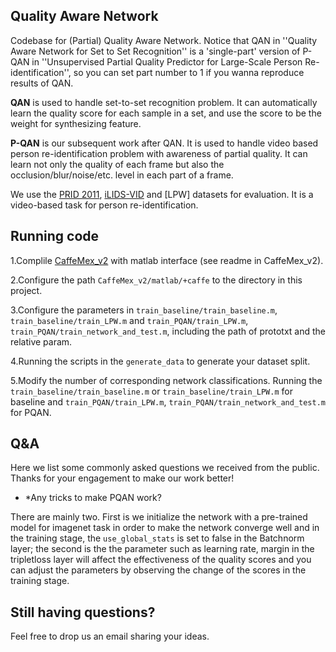 ## Quality Aware Network

Codebase for (Partial) Quality Aware Network. Notice that QAN in ''Quality Aware Network for Set to Set Recognition'' is a 'single-part' version of P-QAN in ''Unsupervised Partial Quality Predictor for Large-Scale Person Re-identification'', so you can set part number to 1 if you wanna reproduce results of QAN.

**QAN** is used to handle set-to-set recognition problem. It can automatically learn the quality score for each sample in a set, and use the score to be the weight for synthesizing feature.

**P-QAN** is our subsequent work after QAN. It is used to handle video based person re-identification problem with awareness of partial quality. It can learn not only the quality of each frame but also the occlusion/blur/noise/etc. level in each part of a frame.

We use the [PRID 2011](https://lrs.icg.tugraz.at/datasets/prid/), [iLIDS-VID](www.eecs.qmul.ac.uk/.../downloads_qmul_iLIDS-VID_ReID_dataset.html) and [LPW] datasets for evaluation. It is a video-based task for person re-identification.

## Running code

1.Complile [CaffeMex\_v2](https://github.com/sciencefans/CaffeMex_v2) with matlab interface (see readme in CaffeMex\_v2).

2.Configure the path `CaffeMex_v2/matlab/+caffe` to the directory in this project.

3.Configure the parameters in `train_baseline/train_baseline.m`, `train_baseline/train_LPW.m` and `train_PQAN/train_LPW.m`, `train_PQAN/train_network_and_test.m`, including the path of prototxt and the relative param.

4.Running the scripts in the `generate_data` to generate your dataset split.

5.Modify the number of corresponding network classifications.
Running the `train_baseline/train_baseline.m` or `train_baseline/train_LPW.m` for baseline and `train_PQAN/train_LPW.m`, `train_PQAN/train_network_and_test.m` for PQAN.

## Q&A

Here we list some commonly asked questions we received from the public. Thanks for your engagement to make our work better!

- *Any tricks to make PQAN work?

 There are mainly two.  First is we initialize the network with a pre-trained model for imagenet task in order to make the network converge well and in the training stage, the `use_global_stats` is set to false in the Batchnorm layer; the second is the the parameter such as learning rate, margin in the tripletloss layer will affect the effectiveness of the quality scores and you can adjust the parameters by observing the change of the scores in the training stage.

## Still having questions?
Feel free to drop us an email sharing your ideas.

